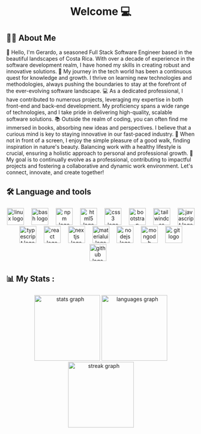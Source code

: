 <h1 align="center">Welcome 💻</h1>

<h2 align="left">👩‍💻  About Me</h2>

<div align="left" width="200px" >

<p align="left" >👋 Hello, I'm Gerardo, a seasoned Full Stack Software Engineer based in the beautiful landscapes of Costa Rica. With over a decade of experience in the software development realm, I have honed my skills in creating robust and innovative solutions.
🚀 My journey in the tech world has been a continuous quest for knowledge and growth. I thrive on learning new technologies and methodologies, always pushing the boundaries to stay at the forefront of the ever-evolving software landscape.
💻 As a dedicated professional, I have contributed to numerous projects, leveraging my expertise in both front-end and back-end development. My proficiency spans a wide range of technologies, and I take pride in delivering high-quality, scalable software solutions.
📚 Outside the realm of coding, you can often find me immersed in books, absorbing new ideas and perspectives. I believe that a curious mind is key to staying innovative in our fast-paced industry.
👣 When not in front of a screen, I enjoy the simple pleasure of a good walk, finding inspiration in nature's beauty. Balancing work with a healthy lifestyle is crucial, ensuring a holistic approach to personal and professional growth.
🌟 My goal is to continually evolve as a professional, contributing to impactful projects and fostering a collaborative and dynamic work environment. Let's connect, innovate, and create together!</p>
</div>

###

<h2 align="left">🛠 Language and tools</h2>

###

<div align="center">
  <img src="https://skillicons.dev/icons?i=linux" height="45" alt="linux logo"  />
  <img width="12" />
  <img src="https://skillicons.dev/icons?i=bash" height="45" alt="bash logo"  />
  <img width="12" />
  <img src="https://cdn.jsdelivr.net/gh/devicons/devicon/icons/npm/npm-original-wordmark.svg" height="45" alt="npm logo"  />
  <img width="12" />
  <img src="https://skillicons.dev/icons?i=html" height="45" alt="html5 logo"  />
  <img width="12" />
  <img src="https://skillicons.dev/icons?i=css" height="45" alt="css3 logo"  />
  <img width="12" />
  <img src="https://skillicons.dev/icons?i=bootstrap" height="45" alt="bootstrap logo"  />
  <img width="12" />
  <img src="https://skillicons.dev/icons?i=tailwind" height="45" alt="tailwindcss logo"  />
  <img width="12" />
  <img src="https://skillicons.dev/icons?i=js" height="45" alt="javascript logo"  />
  <img width="12" />
  <img src="https://skillicons.dev/icons?i=ts" height="45" alt="typescript logo"  />
  <img width="12" />
  <img src="https://skillicons.dev/icons?i=react" height="45" alt="react logo"  />
  <img width="12" />
  <img src="https://skillicons.dev/icons?i=nextjs" height="45" alt="nextjs logo"  />
  <img width="12" />
  <img src="https://skillicons.dev/icons?i=materialui" height="45" alt="materialui logo"  />
  <img width="12" />
  <img src="https://skillicons.dev/icons?i=nodejs" height="45" alt="nodejs logo"  />
  <img width="12" />
  <img src="https://skillicons.dev/icons?i=mongodb" height="45" alt="mongodb logo"  />
  <img width="12" />
  <img src="https://skillicons.dev/icons?i=git" height="45" alt="git logo"  />
  <img width="12" />
  <img src="https://skillicons.dev/icons?i=github" height="45" alt="github logo"  />
  <img width="12" />

</div>

###

<h2 align="left">📊 My Stats :</h2>

###

<div align="center">
  <img src="https://github-readme-stats.vercel.app/api?username=Watanuki395&hide_title=false&hide_rank=true&show_icons=true&include_all_commits=true&count_private=true&disable_animations=false&theme=dracula&locale=en&hide_border=false&order=1&custom_title=Git+Stats" height= "175" alt="stats graph">
  <img src="https://github-readme-stats.vercel.app/api/top-langs?username=Watanuki395&locale=en&hide_title=false&layout=compact&card_width=320&langs_count=5&theme=dracula&hide_border=false&order=2" height="175" alt="languages graph"  />
  <img src="https://streak-stats.demolab.com?user=Watanuki395&locale=en&mode=weekly&theme=dracula&hide_border=false&border_radius=5&order=3" height="175" alt="streak graph" />
</div>
